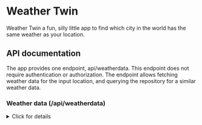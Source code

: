 # Weather Twin

Weather Twin a fun, silly little app to find which city in the world has the same weather as your location.

## API documentation

The app provides one endpoint, api/weatherdata. This endpoint does not require authentication or authorization. The endpoint allows fetching weather data for the input location, and querying the repository for a similar weather data.

### Weather data (/api/weatherdata)

<details>
<summary>Click for details</summary>

**URL** : `/api/weatherdata`

**Method** : `GET`

**Auth required** : No

**Path parameters** : None

**Request body content** :

The request body should be a JSON object. It must include the following fields:

| Field  | Type   | Required | Description                                                              |
| ------ | ------ | -------- | ------------------------------------------------------------------------ |
| `city` | String | YES      | The name of the input city .                                             |
| `unit` | String | YES      | Response unit. Must be `standard`/`null`/empty, `metric`, or `imperial`. |

#### Example request

`GET /api/weatherdata`

```json
{
  "city": "Helsinki",
  "unit": "metric"
}
```

### Success reponse

**Condition** : Data provided in the body is valid.

**Code** : ``200 OK`

**Content example** : Returns a JSON object with two properties: `inputLocation` and `similarLocation`.

```json
{
  "similarLocation": {
    "id": 134601,
    "lat": 32.941,
    "lon": 50.121,
    "city": "Fareydūnshahr",
    "countryCode": "IR",
    "weatherGroup": "Clouds",
    "temp": -5.6
  },
  "inputLocation": {
    "id": 658225,
    "lat": 60.1675,
    "lon": 24.9427,
    "city": "Helsinki",
    "countryCode": "FI",
    "weatherGroup": "Clouds",
    "temp": -5.4
  }
}
```

</details>
